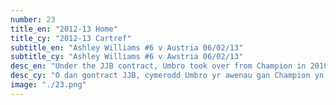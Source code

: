 ```yaml
---
number: 23
title_en: "2012-13 Home"
title_cy: "2012-13 Cartref"
subtitle_en: "Ashley Williams #6 v Austria 06/02/13"
subtitle_cy: "Ashley Williams #6 v Awstria 06/02/13"
desc_en: "Under the JJB contract, Umbro took over from Champion in 2010 and with this final home offering, Umbro sourced its inspiration from the colours of the 70s Admiral home shirt. The real retro feel earned it the nickname the Roy of the Rovers shirt."
desc_cy: "O dan gontract JJB, cymerodd Umbro yr awenau gan Champion yn 2010 a gyda’r cynnig cartref terfynol hwn, ysbrydolwyd Umbro gan liwiau crys cartref Admiral o’r 70au. Diolch i’w deimlad ‘retro’, cyfeiriwyd ato fel crys ‘Roy of the Rovers’ gan gefnogwyr."
image: "./23.png"
---
```

